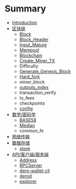 # Summary

* [Introduction](README.md)
* [区块链](chapter1.md)
  * [Block](chapter1/block.md)
  * [Block\_Header](chapter1/blockheader.md)
  * [Input\_Mature](chapter1/inputmature.md)
  * [Mempool](chapter1/mempool.md)
  * [Blockchain](chapter1/blockchain.md)
  * [Create\_Miner\_TX](chapter1/createminer-tx.md)
  * Difficulty
  * [Generate\_Genesis\_Block](chapter1/generategenesis-block.md)
  * [Hard\_fork](chapter1/hardfork.md)
  * miner\_block
  * [outputs\_index](chapter1/outputsindex.md)
  * transaction\_verify
  * tx\_fees
  * checkpoints
  * [config](chapter1/config.md)
* [数学/密码学](shu-5b66-mi-ma-xue.md)
  * [BASE58](shu-5b66-mi-ma-xue/base58.md)
  * [Median](shu-5b66-mi-ma-xue/median.md)
  * common\_fe
* [网络传输](wang-luo-chuan-shu.md)
* [数据存储](shu-ju-cun-chu.md)
  * [store](shu-ju-cun-chu/store.md)
* [API/客户端/服务端](apike-hu-duan.md)
  * [Address](apike-hu-duan/address.md)
  * [RPCServer](apike-hu-duan/rpcserver.md)
  * [dero-wallet-cli](apike-hu-duan/dero-wallet-cli.md)
  * [derod](apike-hu-duan/derod.md)
  * [explorer](apike-hu-duan/explorer.md)

